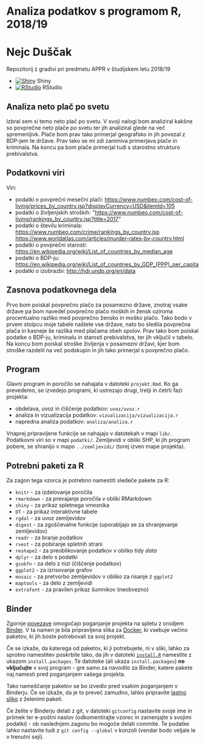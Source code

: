 # Analiza podatkov s programom R, 2018/19

# Nejc Duščak


Repozitorij z gradivi pri predmetu APPR v študijskem letu 2018/19

* [![Shiny](http://mybinder.org/badge.svg)](http://beta.mybinder.org/v2/gh/Duzo12/APPR-2018-19/master?urlpath=shiny/APPR-2018-19/projekt.Rmd) Shiny
* [![RStudio](http://mybinder.org/badge.svg)](http://beta.mybinder.org/v2/gh/Duzo12/APPR-2018-19/master?urlpath=rstudio) RStudio

##  Analiza neto plač po svetu

Izbral sem si temo neto plač po svetu. V svoji nalogi bom analiziral kakšne so povprečne neto plače po svetu ter jih analiziral glede na več spremenljivk. Plače bom prav tako primerjal geografsko in jih povezal z BDP-jem te države. Prav tako se mi zdi zanimiva primerjava plače in kriminala. Na koncu pa bom plače primerjal tudi s starostno strukturo prebivalstva.

## Podatkovni viri

Viri:
  - podatki o povprečni mesečni plači:
      https://www.numbeo.com/cost-of-living/prices_by_country.jsp?displayCurrency=USD&itemId=105
  - podatki o življenjskih stroških:
      "https://www.numbeo.com/cost-of-living/rankings_by_country.jsp?title=2017"
  - podatki o številu kriminala:
      https://www.numbeo.com/crime/rankings_by_country.jsp
      https://www.worldatlas.com/articles/murder-rates-by-country.html
  - podatki o povprečni starosti:
      https://en.wikipedia.org/wiki/List_of_countries_by_median_age
  - podatki o BDP-ju:
      https://en.wikipedia.org/wiki/List_of_countries_by_GDP_(PPP)_per_capita
  - podatki o izobrazbi:
      http://hdr.undp.org/en/data
      
## Zasnova podatkovnega dela

Prvo bom poiskal povprečno plačo za posamezno države, znotraj vsake države pa bom navedel povprečno plačo moških in žensk oziroma procentualno razliko med povprečno žensko in moško plačo. Tako bodo v prvem stolpcu moje tabele naštete vse države, nato bo sledila povprečna plača in kasneje še razlika med plačama obeh spolov. Prav tako bom poiskal podatke o BDP-ju, kriminalu in starosti prebivalstva, ter jih vključil v tabelo. Na koncu bom poiskal stroške življenja v posamezni državi, kjer bom stroške razdelil na več podskupin in jih tako primerjal s povprečno plačo. 

## Program

Glavni program in poročilo se nahajata v datoteki `projekt.Rmd`.
Ko ga prevedemo, se izvedejo programi, ki ustrezajo drugi, tretji in četrti fazi projekta:

* obdelava, uvoz in čiščenje podatkov: `uvoz/uvoz.r`
* analiza in vizualizacija podatkov: `vizualizacija/vizualizacija.r`
* napredna analiza podatkov: `analiza/analiza.r`

Vnaprej pripravljene funkcije se nahajajo v datotekah v mapi `lib/`.
Podatkovni viri so v mapi `podatki/`.
Zemljevidi v obliki SHP, ki jih program pobere,
se shranijo v mapo `../zemljevidi/` (torej izven mape projekta).

## Potrebni paketi za R

Za zagon tega vzorca je potrebno namestiti sledeče pakete za R:

* `knitr` - za izdelovanje poročila
* `rmarkdown` - za prevajanje poročila v obliki RMarkdown
* `shiny` - za prikaz spletnega vmesnika
* `DT` - za prikaz interaktivne tabele
* `rgdal` - za uvoz zemljevidov
* `digest` - za zgoščevalne funkcije (uporabljajo se za shranjevanje zemljevidov)
* `readr` - za branje podatkov
* `rvest` - za pobiranje spletnih strani
* `reshape2` - za preoblikovanje podatkov v obliko *tidy data*
* `dplyr` - za delo s podatki
* `gsubfn` - za delo z nizi (čiščenje podatkov)
* `ggplot2` - za izrisovanje grafov
* `mosaic` - za pretvorbo zemljevidov v obliko za risanje z `ggplot2`
* `maptools` - za delo z zemljevidi
* `extrafont` - za pravilen prikaz šumnikov (neobvezno)

## Binder

Zgornje [povezave](#analiza-podatkov-s-programom-r-201819)
omogočajo poganjanje projekta na spletu z orodjem [Binder](https://mybinder.org/).
V ta namen je bila pripravljena slika za [Docker](https://www.docker.com/),
ki vsebuje večino paketov, ki jih boste potrebovali za svoj projekt.

Če se izkaže, da katerega od paketov, ki ji potrebujete, ni v sliki,
lahko za sprotno namestitev poskrbite tako,
da jih v datoteki [`install.R`](install.R) namestite z ukazom `install.packages`.
Te datoteke (ali ukaza `install.packages`) **ne vključujte** v svoj program -
gre samo za navodilo za Binder, katere pakete naj namesti pred poganjanjem vašega projekta.

Tako nameščanje paketov se bo izvedlo pred vsakim poganjanjem v Binderju.
Če se izkaže, da je to preveč zamudno,
lahko pripravite [lastno sliko](https://github.com/jaanos/APPR-docker) z želenimi paketi.

Če želite v Binderju delati z git,
v datoteki `gitconfig` nastavite svoje ime in priimek ter e-poštni naslov
(odkomentirajte vzorec in zamenjajte s svojimi podatki) -
ob naslednjem.zagonu bo mogoče delati commite.
Te podatke lahko nastavite tudi z `git config --global` v konzoli
(vendar bodo veljale le v trenutni seji).
